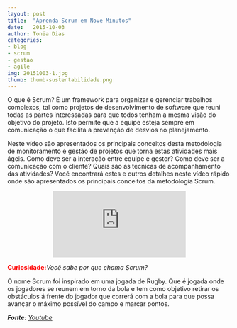 ```yaml
---
layout: post
title:  "Aprenda Scrum em Nove Minutos"
date:   2015-10-03
author: Tonia Dias
categories: 
- blog
- scrum
- gestao
- agile
img: 20151003-1.jpg
thumb: thumb-sustentabilidade.png
---
```


O que é Scrum? É um framework para organizar e gerenciar trabalhos complexos, tal como projetos de desenvolvimento de software que reuni todas as partes interessadas para que todos tenham a mesma visão do objetivo do projeto. <!--more--> Isto permite que a equipe esteja sempre em comunicação o que facilita a prevenção de desvios no planejamento. 

Neste vídeo são apresentados os principais conceitos desta metodologia de monitoramento e gestão de projetos que torna estas atividades mais ágeis. Como deve ser a interação entre equipe e gestor? Como deve ser a comunicação com o cliente? Quais são as técnicas de acompanhamento das atividades? Você encontrará estes e outros detalhes neste vídeo rápido onde são apresentados os principais conceitos da metodologia Scrum.

<p align="center">
    <iframe class="videoFrame" src="https://www.youtube.com/embed/XfvQWnRgxG0" frameborder="0" allowfullscreen></iframe> 
</p>

<font color="red"><b>Curiosidade:</b></font><i>Você sabe por que chama Scrum?</i>

O nome Scrum foi inspirado em uma jogada de Rugby. Que é jogada onde os jogadores se reunem em torno da bola e tem como objetivo retirar os obstáculos á frente do jogador que correrá com a bola para que possa avançar o máximo possível do campo e marcar pontos.

<i><b>Fonte: </b><a href="https://www.youtube.com/embed/XfvQWnRgxG0">Youtube</a></i>